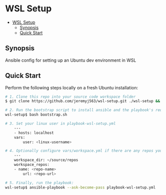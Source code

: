 # WSL Setup

- [WSL Setup](#wsl-setup)
  - [Synopsis](#synopsis)
  - [Quick Start](#quick-start)

## Synopsis
Ansible config for setting up an Ubuntu dev environment in WSL

## Quick Start
Perform the following steps locally on a fresh Ubuntu installation:
```sh
# 1. Clone this repo into your source code workspace folder
$ git clone https://github.com/jeremyj563/wsl-setup.git ./wsl-setup && cd $_

# 2. Run the bootstrap script to install ansible and the playbook's requirements:
wsl-setup$ bash bootstrap.sh

# 3. Set your linux user in playbook-wsl-setup.yml
    ---
    - hosts: localhost
    vars:
        user: <linux-username>

# 4. Optionally configure vars/workspace.yml if there are any repos you want to clone
    ---
    workspace_dir: ~/source/repos
    workspace_repos:
    - name: <repo-name>
        url: <repo-url>

# 5. Finally, run the playbook:
wsl-setup$ ansible-playbook --ask-become-pass playbook-wsl-setup.yml
```